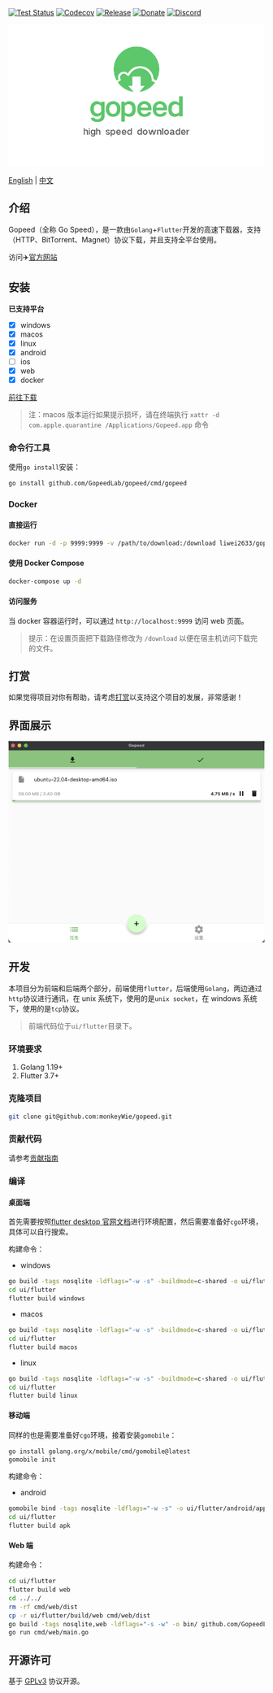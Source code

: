 [![Test Status](https://github.com/GopeedLab/gopeed/workflows/test/badge.svg)](https://github.com/GopeedLab/gopeed/actions?query=workflow%3Atest)
[![Codecov](https://codecov.io/gh/GopeedLab/gopeed/branch/main/graph/badge.svg)](https://codecov.io/gh/GopeedLab/gopeed)
[![Release](https://img.shields.io/github/release/GopeedLab/gopeed.svg?style=flat-square)](https://github.com/GopeedLab/gopeed/releases)
[![Donate](https://img.shields.io/badge/%24-donate-ff69b4.svg)](https://github.com/GopeedLab/gopeed/blob/main/.donate/index.md#donate)
[![Discord](https://img.shields.io/discord/1037992631881449472?label=Discord&logo=discord&style=social)](https://discord.gg/ZUJqJrwCGB)

![](_docs/img/banner.png)

[English](/README.md) | [中文](/README_zh-CN.md)

## 介绍

Gopeed（全称 Go Speed），是一款由`Golang`+`Flutter`开发的高速下载器，支持（HTTP、BitTorrent、Magnet）协议下载，并且支持全平台使用。

访问✈️[官方网站](https://www.example.com)

## 安装

**已支持平台**

- [x] windows
- [x] macos
- [x] linux
- [x] android
- [ ] ios
- [x] web
- [x] docker

[前往下载](https://github.com/GopeedLab/gopeed/releases/latest)

> 注：macos 版本运行如果提示损坏，请在终端执行 `xattr -d com.apple.quarantine /Applications/Gopeed.app` 命令

### 命令行工具

使用`go install`安装：

```bash
go install github.com/GopeedLab/gopeed/cmd/gopeed
```

### Docker

#### 直接运行

```bash
docker run -d -p 9999:9999 -v /path/to/download:/download liwei2633/gopeed
```

#### 使用 Docker Compose

```bash
docker-compose up -d
```

#### 访问服务

当 docker 容器运行时，可以通过 `http://localhost:9999` 访问 web 页面。
> 提示：在设置页面把下载路径修改为 `/download` 以便在宿主机访问下载完的文件。

## 打赏

如果觉得项目对你有帮助，请考虑[打赏](/.donate/index.md#donate)以支持这个项目的发展，非常感谢！

## 界面展示

![](_docs/img/ui-demo.png)

## 开发

本项目分为前端和后端两个部分，前端使用`flutter`，后端使用`Golang`，两边通过`http`协议进行通讯，在 unix 系统下，使用的是`unix socket`，在 windows 系统下，使用的是`tcp`协议。

> 前端代码位于`ui/flutter`目录下。

### 环境要求

1. Golang 1.19+
2. Flutter 3.7+

### 克隆项目

```bash
git clone git@github.com:monkeyWie/gopeed.git
```

### 贡献代码

请参考[贡献指南](CONTRIBUTING_zh-CN.md)

### 编译

#### 桌面端

首先需要按照[flutter desktop 官网文档](https://docs.flutter.dev/development/platform-integration/desktop)进行环境配置，然后需要准备好`cgo`环境，具体可以自行搜索。

构建命令：

- windows

```bash
go build -tags nosqlite -ldflags="-w -s" -buildmode=c-shared -o ui/flutter/windows/libgopeed.dll github.com/GopeedLab/gopeed/bind/desktop
cd ui/flutter
flutter build windows
```

- macos

```bash
go build -tags nosqlite -ldflags="-w -s" -buildmode=c-shared -o ui/flutter/macos/Frameworks/libgopeed.dylib github.com/GopeedLab/gopeed/bind/desktop
cd ui/flutter
flutter build macos
```

- linux

```bash
go build -tags nosqlite -ldflags="-w -s" -buildmode=c-shared -o ui/flutter/linux/bundle/lib/libgopeed.so github.com/GopeedLab/gopeed/bind/desktop
cd ui/flutter
flutter build linux
```

#### 移动端

同样的也是需要准备好`cgo`环境，接着安装`gomobile`：

```bash
go install golang.org/x/mobile/cmd/gomobile@latest
gomobile init
```

构建命令：

- android

```bash
gomobile bind -tags nosqlite -ldflags="-w -s" -o ui/flutter/android/app/libs/libgopeed.aar -target=android -androidapi 19 -javapkg=com.gopeed github.com/GopeedLab/gopeed/bind/mobile
cd ui/flutter
flutter build apk
```

#### Web 端

构建命令：

```bash
cd ui/flutter
flutter build web
cd ../../
rm -rf cmd/web/dist
cp -r ui/flutter/build/web cmd/web/dist
go build -tags nosqlite,web -ldflags="-s -w" -o bin/ github.com/GopeedLab/gopeed/cmd/web
go run cmd/web/main.go
```

## 开源许可

基于 [GPLv3](LICENSE) 协议开源。
